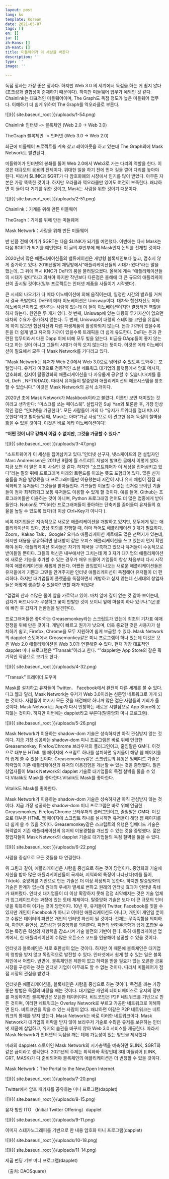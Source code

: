 ```yaml
---
layout: post
lang: ko
template: Korean
date: 2021-05-07
tags: []
en: []
ja: []
zh-Hans: []
zh-Hant: []
title: 미들웨어가 이 세상을 바꾼다
description: ''
type: ''
image: ''

---
```

독점 장사는 가장 좋은 장사다. 하지만 Web 3.0 의 세계에서 독점을 하는 게 쉽지 않다(포크성과 결합성이 준재하기 때문이다). 하지만 미들웨어 업무가 예외인 것 같다. Chainlink는 대표적인 미들웨어이며, The Graph도 독점 정도가 높은 미들웨어 업무다. 이해하기 더 쉽게 위하여 The Graph를 역오라클로 부른다.

![]({{ site.baseurl_root }}/uploads/1-54.png)

Chainlink 인터넷 -> 블록체인 (Web 2.0 -> Web 3.0)

TheGraph 블록체인 -> 인터넷 (Web 3.0 -> Web 2.0)

최근에 미들웨어 프로젝트를 계속 찾고 레이아웃을 하고 있는데 The Graph외에 Mask Network도 발견된다.

미들웨어가 인터넷의 봉쇄를 뚫어 Web 2.0에서 Web3로 가는 다리의 역할을 한다. 이것은 대규모의 응용의 전제이다. 위대한 일을 하기 전에 먼저 길을 깔아 다리를 놓아야 된다. 따라서 $LINK과 $GRT가 다 암호화폐의 시장에서 인기를 많이 받았다. 아무튼 자본은 가장 똑똑한 것이다. 하지만 오라클과 역오라클만 있어도 여전히 부족한다. 왜냐하면 이 둘이 다 기계를 위한 것이고, Mask는 사람을 위한 것이기 때문이다.

![]({{ site.baseurl_root }}/uploads/2-51.png)

Chainlink：기계를 위해 만든 미들웨어

TheGragh：기계를 위해 만든 미들웨어

Mask Network：사람을 위해 만든 미들웨어

반 년쯤 전에 여기가 $GRT는 다음 $LINK가 되기를 예언했다. 이번에는 다시 Mask는 다음 $GRT가 되기를 예언한다. 이 글의 후반부에 왜 Mask인지 논의를 전개할 것이다.

2020년에 많은 애플리케이션들의 밸류에이션은 개방형 블록체인보다 높고, 멈추지 않게 증가하고 있다. 2019년말에 채팅방에서“애플리케이션들의 시대가 왔다”라는 말을 했는데, 그 뒤에 역시 KNC가 DeFi의 붐을 불러일으켰다. 올해에 계속 “애플리케이션들의 시대가 왔다”라고 외쳐야 하지만 작년보다 다른점은 올해에 더 큰 규모의 애플리케이션이 출시될 것이다(일부 프로젝트는 인터넷 제품을 사들이기 시작했다).

큰 시세의 나오기가 다 메타 이노베이션에 의해 움직이는데, 일정한 시간의 발효를 거쳐서 결국 폭발한다. DeFi의 메타 이노베이션은 Uniswap이다. 대차와 합산자산도 메타 이노베이션이라고 생각하는 사람이 있는데 이 둘이 이노베이션이지만 결정적인 역할을 하지 않는다. 원인은 두 개가 있다. 첫 번째, Uniswap에 있는 대량의 투기자산이 없으면 대차의 수요가 증가하지 않는다. 두 번째, Uniswap이 대령의 스테이블 코인을 유입되게 하지 않으면 합산자산과 다른 파생제품이 활성화되지 않는다. 돈과 가까이 있을수록 돈을 더 쉽게 벌고 유저와 가까이 있을수록 트래픽을 더 쉽게 유도한다. DeFi는 돈과 관련된 업무이라서 다른 Dapp 이에 비해 모두 빛을 잃는다. 비금융 DApp들이 좋지 않는다고 하는 것이 아니고 그들의 시대가 아직 오지 않는다는 뜻이다. 이것은 메타 이노베이션이 필요해서 모두 다 Mask Network를 기다리고 있다.

“Mask Network는 유저가 Web 2.0에서 Web 3.0으로 넘어갈 수 있도록 도와주는 포털입니다. 유저가 이것으로 전통적인 소셜 네트워크 대기업의 플랫폼에서 암호 메시지, 암호화폐, 심지어 탈중앙화의 애플리케이션을 다 자유롭게 공유할 수 있습니다(예를 들어, DeFi , NFT와DAO). 따라서 유저들이 탈중앙화 애플리케이션의 에코시스템을 창조할 수 있습니다.” 이것은 Mask Network의 공식 소개이다.

2020년 초에 Mask Network가 Maskbook이라고 불렸다. 이름만 보면 재미있는 것이라고 생각한다: “마스크를 쓰는 페이스북”. 설립자인 Suji Yan와 토론한 후, 가장 인상적인 점은 “인터넷을 가공한다”. 모든 사람들이 거의 다 “유저가 트위터를 절대 떠나지 못한다”라고 받아들일 때, Mask는 아마“가공 사상”으로 이 견고한 유저 독점의 철벽을 뚫을 수 있을 것이다. 이것은 바로 메타 이노베이션이다!

**“어떤 것이 너무 강해서 이길 수 없지만, 그것을 가공할 수 있다.”**

![]({{ site.baseurl_root }}/uploads/3-47.png)

“소프트웨어가 이 세상을 집어삼키고 있다.”인터넷 선구자, 넷스케이프의 전 설립자인 Marc Andreessen은 2011년 8월에 월 스트리트 저널에 발표한 글에서 이렇게 썼다. 지금 보면 이 말은 이미 사실인 것 같다. 하지만 “소프트웨어가 이 세상을 집어삼키고 있다”라는 말의 뒤에 프로그래머 미래의 트렌드를 이끄는 뜻도 포함되어 있다. 많은 신기술들을 처음 발명했을 때 프로그래머들만 이용했는데 시간이 지나 유저 체험이 점점 최적화되고 유저들이 그것들을 받아들인다. 기크들만 이용할 수 있는 것처럼 보이던 기술들이 점차 최적화되고 보통 유저들도 이용할 수 있게 할 것이다. 예를 들어, Github는 프로그래머들만 이용하는 것이 아니며, Python 프로그래밍 언어도 더 많은 업종에게 받아들인다. Notion도 “/”이러한 프로그래머들이 좋아하는 단축키를 끌어들여 유저들의 효율을 높일 수 있도록 했다(더 이상 Ctrl+Key가 아니다 ).

비록 대기업들은 지속적으로 새로운 애플리케이션을 개발하고 있지만, 모두에게 맞는 애플리케이션이 없다. 영상 회의를 진행할 때, 아마 적어도 애플리케이션 3 개가 필요하다. Zoom，Kakao Talk，Google? 오피스 애플리케이션 세트에도 많은 선택지가 있는데, 하지만 내용을 공유하려면 상대방이 같은 오피스 애플리케이션을 쓰고 있는지 먼저 확인해야 된다. 애플리케이션 회사들은 자기의 제국을 구축하고 있으나 유저들이 수동적으로 받아들일 뿐이다. 그들의 혁신은 내부에서만 그치는데 제 3 자가 대기업의 애플리케이션에 새로운 기능을 추가할 수 있는 경우가 매우 드물어 기업들이 항상 처음부터 다시 시작하여 애플리케이션을 새롭게 만든다. 어쨌든 끊임없이 나오는 새로운 애플리케이션들은 유저을에게 기쁨과 고민을 안겨주지만 인터넷 애플리케이션이 독점해야 유저들이 더 편리하다. 하지만 대기업들이 플랫폼을 독점하면서 개방하고 싶지 않는데 신세대의 창업자들은 어떻게 생존할 수 있을까? 변할 때가 되었다!

“겹겹의 산과 수많은 물이 앞을 가로막고 있어. 마치 앞에 길이 없는 것 같아 보이는데, 갑자기 버드나무가 무성하고 꽃이 만발한 것이 보이니 앞에 마을이 하나 있구나.”(곤경에 빠진 후 갑자기 전환점을 발견한다).

프로그래머들은 좋아하는 Greasemonkey라는 스크립트가 있는데 최초의 기차표 예매 전쟁을 위해 만든 것이다. 개발이 빠르고 원가가 낮으며, 더욱 중요한 것은 사용자가 설치하기 쉽고, Firefox, Chrome을 모두 지원하여 쉽게 보급할 수 있다. Mask Network의 dapplet 스토어에서 Greasemonkey같은 미니 프로그램이 하나 있는데 이것은 모은 Web 2.0 애플리케이션을 Web 3.0과 연결해줄 수 있다. 현재 가장 대표적인 dapplet 미니 프로그램은 “Transak”이라고 한다. “”dapplet는 App Store의 <Fruit Ninja>같은 획기적인 작품으로 보기도 한다.

![]({{ site.baseurl_root }}/uploads/4-32.png)

“Transak” 트레이더 도우미

Mask를 설치하고 유저들이 Twitter， Facebook에서 완전히 다른 세계를 불 수 있다. 다크 웹과 달리, Mask Network는 유저가 Web 3.0이라는 신문명 네트워크로 가게 되는 것이다. 사람들이 여기서 모든 것을 재건해야 하니까 많은 젊은 사람들의 기회가 올 것이다. Mask Network는 App가 다시 번창하는 새로운 시발점으로 App Store에 못지않는 것이다. 하지만 이번에는 dapplet라고 부른다(탈중앙화 미니 프로그램).

![]({{ site.baseurl_root }}/uploads/5-26.png)

Mask Network가 이용하는 shadow-dom 기술은 성숙하지만 아직 관심받지 않는 것이다. 지금 가장 성공하는 shadow-dom 미니 프로그램은 바로 위에 언급한 Greasemonkey, Firefox/Chrome 브라우저의 플러그인이고, 줄임말은 GM다. 이것으로 대부분 HTML 웹 페이지에 스크립트 하나를 설치하면 유저들이 해당 웹 페이지를 더 쉽게 쓸 수 있을 것이다. Greasemonkey같은 스크립트의 유행은 임베디드 기술은 허락없이 기존 애플리케이션의 유저의 이용경험을 개선할 수 있는 것을 증명했다. 젊은 창업자들이 Mask Network의 dapplet 기술로 대기업들의 독점 철벽을 뚫을 수 있다.Vitalik도 Mask를 좋아한다.Vitalik도 Mask를 좋아한다.

Vitalik도 Mask를 좋아한다.

Mask Network가 이용하는 shadow-dom 기술은 성숙하지만 아직 관심받지 않는 것이다. 지금 가장 성공하는 shadow-dom 미니 프로그램은 바로 위에 언급한 Greasemonkey, Firefox/Chrome 브라우저의 플러그인이고, 줄임말은 GM다. 이것으로 대부분 HTML 웹 페이지에 스크립트 하나를 설치하면 유저들이 해당 웹 페이지를 더 쉽게 쓸 수 있을 것이다. Greasemonkey같은 스크립트의 유행은 임베디드 기술은 허락없이 기존 애플리케이션의 유저의 이용경험을 개선할 수 있는 것을 증명했다. 젊은 창업자들이 Mask Network의 dapplet 기술로 대기업들의 독점 철벽을 뚫을 수 있다.

![]({{ site.baseurl_root }}/uploads/6-22.png)

사람을 중심으로 모든 것들을 다 연결한다.

위 그림과 같이, 애플리케이션은 사람을 중심으로 하는 것이 당연이다. 중앙화의 기술에 제한을 받아 많은 애플리케이션들이 국제화, 지역화의 특징이 나타났다(예를 들어, Tiktok). 중앙회를 기반으로 만든 기술은 더 이상 확장되지 못한다. 하지만 탈중앙화의 기술은 한계가 없는데 원래의 우세가 열세로 변하고 원래의 인터넷 효과가 인터넷 족쇄가 돼버렸다. 인터넷 대기업들이 더 이상 확장하지 못해 점점 쇠약해지는 것은 기술 업체가 업그레이드하는 과정에 있는 토태 체제이다. 탈중앙화 기술은 보다 더 큰 규모의 인터넷을 획득하여 이기는 것이 당연이다. 10년 후, 유저들이 Twitter, Facebook를 잊을 수 있지만 개인이 Facebook가 아니고 어떠한 애플리케이션도 아니고, 개인이 개인일 뿐이고 수많은 데이터의 파편은 개인의 인터넷 화신이 될 것이다. 전체는 무뚝뚝함을 의미하며, 파편은 유연성, 조합성과 탈중앙화를 의미한다. 파편의 변화무궁함과 쉽게 조합될 수 있는 특징은 혁신의 저항력을 감소시켜 기술 발전의 기반이 된다. 특히 애플리케이션 업계에서, 한 애플리케이션이 수많은 오픈소스 코드를 인용해야 성공할 수 있을 것이다.

인터넷과 블록체인은 서로 호환성이 없는 것이다. 하지만 이 때문에 블록체인은 대기업의 영향을 받지 않고 독립적으로 발전할 수 있다. 인터넷에서 쉽게 할 수 있는 일은 블록체인에서 어렵다. 반면에, 블록체인은 제한이 없고 허락을 받을 필요가 없는 오픈한 금융 시장을 구성하는 것은 인터넷 기업이 아무래도 할 수 없는 것이다. 따라서 미들웨어가 점점 시장의 관심을 받았다.

인터넷은 애플리케이션을, 블록체인은 사람을 중심으로 하는 것이다. 독점을 깨는 가장 좋은 방법은 독점의 바탕을 깨는 것이다. 대기업은 개인의 데이터베이스로 유저의 정보를 저장하지만 블록체인은 오픈한 테이터이다. 비트코인은 P2P 네트워크를 기반으로 만든 것이며, 이러한 네트워크는 Overlay Network로 부르고 가공한 네트워크로 이해하면 된다. 비트코인을 막을 수 있는 사람이 없다. 왜냐하면 이같은 P2P 네트워크는 네트워크의 통제를 받지 않는다. Mask Network는 바로 이러한 네트워크이다. Mask Network가 대기업의 허락을 받지 않아 브라우저 기술로 수많은 유저를 보유하는 인터넷 제품에 삽입하고, 유저의 습관을 바꾸지 않아 Web 3.0 서비스를 제공한다. 따라서 Mask Network가 인터넷의 독점을 깨는 데에 가능성이 있는 방안을 제시했다.

미래의 dapplets 스토어인 Mask Network의 시가총액을 예측하면 $LINK, $GRT와 같은 급이라고 생각한다. 2021년의 주제는 최적화와 확장인데 3대 미들웨어 (LINK, GRT, MASK)가 다 준비되어야 블록체인의 애플리케이션은 더 번창할 수 있을 것이다.

Mask Network：The Portal to the New,Open Internet.

![]({{ site.baseurl_root }}/uploads/7-20.png)

Twitter에서 암호 패키지를 공유하는 미니 프로그램(dapplet)

![]({{ site.baseurl_root }}/uploads/8-15.png)

융자 방안 ITO （Initial Twitter Offering）dapplet

![]({{ site.baseurl_root }}/uploads/9-11.png)

이미지 스테가노그래피를 기반으로 한 내용 암호화 미니 프로그램(dapplet)

![]({{ site.baseurl_root }}/uploads/10-18.png)

![]({{ site.baseurl_root }}/uploads/11-14.png)

제곱 펀딩 기부 미니 프로그램(dapplet)

（출처: DAOSquare）